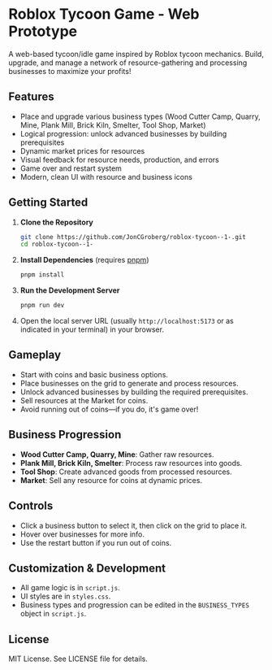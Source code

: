 # Roblox Tycoon Game - Web Prototype

A web-based tycoon/idle game inspired by Roblox tycoon mechanics. Build, upgrade, and manage a network of resource-gathering and processing businesses to maximize your profits!

## Features
- Place and upgrade various business types (Wood Cutter Camp, Quarry, Mine, Plank Mill, Brick Kiln, Smelter, Tool Shop, Market)
- Logical progression: unlock advanced businesses by building prerequisites
- Dynamic market prices for resources
- Visual feedback for resource needs, production, and errors
- Game over and restart system
- Modern, clean UI with resource and business icons

## Getting Started

1. **Clone the Repository**
   ```sh
   git clone https://github.com/JonCGroberg/roblox-tycoon--1-.git
   cd roblox-tycoon--1-
   ```
2. **Install Dependencies** (requires [pnpm](https://pnpm.io/))
   ```sh
   pnpm install
   ```
3. **Run the Development Server**
   ```sh
   pnpm run dev
   ```
4. Open the local server URL (usually `http://localhost:5173` or as indicated in your terminal) in your browser.

## Gameplay
- Start with coins and basic business options.
- Place businesses on the grid to generate and process resources.
- Unlock advanced businesses by building the required prerequisites.
- Sell resources at the Market for coins.
- Avoid running out of coins—if you do, it's game over!

## Business Progression
- **Wood Cutter Camp, Quarry, Mine**: Gather raw resources.
- **Plank Mill, Brick Kiln, Smelter**: Process raw resources into goods.
- **Tool Shop**: Create advanced goods from processed resources.
- **Market**: Sell any resource for coins at dynamic prices.

## Controls
- Click a business button to select it, then click on the grid to place it.
- Hover over businesses for more info.
- Use the restart button if you run out of coins.

## Customization & Development
- All game logic is in `script.js`.
- UI styles are in `styles.css`.
- Business types and progression can be edited in the `BUSINESS_TYPES` object in `script.js`.

## License
MIT License. See LICENSE file for details.